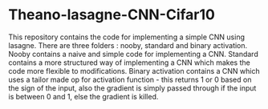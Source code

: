 # Theano-lasagne-CNN-Cifar10
This repository contains the code for implementing a simple CNN using lasagne. There are three folders : nooby, standard and binary activation. Nooby contains a naive and simple code for implementing a CNN. Standard contains a more structured way of implementing a CNN which makes the code more flexible to modifications. Binary activation contains a CNN which uses a tailor made op for activation function - this returns 1 or 0 based on the sign of the input, also the gradient is simply passed through if the input is between 0 and 1, else the gradient is killed. 
